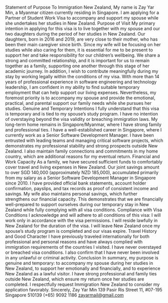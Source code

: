 Statement of Purpose
To Immigration New Zealand,
My name is Zay Yar Min, a Myanmar citizen currently residing in Singapore. I am applying for a Partner of Student Work Visa to accompany and support my spouse while she undertakes her studies in New Zealand.
Purpose of Visit
My primary intention in applying for this visa is to live together with my spouse and our two daughters during the period of her studies in New Zealand. Our daughters, born in 2016 and 2019, are very close to their mother, who has been their main caregiver since birth. Since my wife will be focusing on her studies while also caring for them, it is essential for me to be present to support her and take responsibility for our children’s wellbeing.
We share a strong and committed relationship, and it is important for us to remain together as a family, supporting one another through this stage of her academic journey.
In addition, I wish to contribute meaningfully during my stay by working legally within the conditions of my visa. With more than 14 years of professional experience in software engineering and technology leadership, I am confident in my ability to find suitable temporary employment that can help support our living expenses. Nevertheless, my foremost priority is to accompany my spouse and provide the emotional, practical, and parental support our family needs while she pursues her studies.
Genuine and Temporary Intentions
I fully understand that this visa is temporary and is tied to my spouse’s study program. I have no intention of overstaying beyond the visa validity or breaching immigration laws. My long-term home remains in Singapore/Myanmar, where I have strong family and professional ties.
I have a well-established career in Singapore, where I currently work as a Senior Software Development Manager. I have been entrusted with leading teams and managing critical software projects, which demonstrates my professional stability and strong prospects outside New Zealand. I also maintain family connections and commitments in my home country, which are additional reasons for my eventual return.
Financial and Work Capacity
As a family, we have secured sufficient funds to comfortably cover travel and living expenses in New Zealand. Our joint savings amount to over SGD 140,000 (approximately NZD 185,000), accumulated primarily from my salary as a Senior Software Development Manager in Singapore since 2010.
I have provided official bank statements, account holder confirmation, payslips, and tax records as proof of consistent income and savings. My wife also maintains personal savings, which further strengthens our financial capacity.
This demonstrates that we are financially well-prepared to support ourselves during our temporary stay in New Zealand while fully complying with all visa conditions.
Compliance with Visa Conditions
I acknowledge and will adhere to all conditions of this visa:
I will work only in accordance with the visa permissions.
I will reside lawfully in New Zealand for the duration of the visa.
I will leave New Zealand once my spouse’s study program is completed and our visas expire.
Travel History and Good Character
I have previously traveled internationally for both professional and personal reasons and have always complied with immigration requirements of the countries I visited. I have never overstayed or breached visa conditions. I also confirm that I have never been involved in any unlawful or criminal activity.
Conclusion
In summary, my purpose is genuine and temporary: to accompany my spouse during her studies in New Zealand, to support her emotionally and financially, and to experience New Zealand as a lawful visitor. I have strong professional and family ties outside New Zealand, which ensure my return once her studies are completed.
I respectfully request Immigration New Zealand to consider my application favorably.
Sincerely,
 Zay Yar Min
 139 Pasir Ris Street 11, #07-195
 Singapore 510139
 (+65) 9092 1186
 zayarmail@gmail.com


